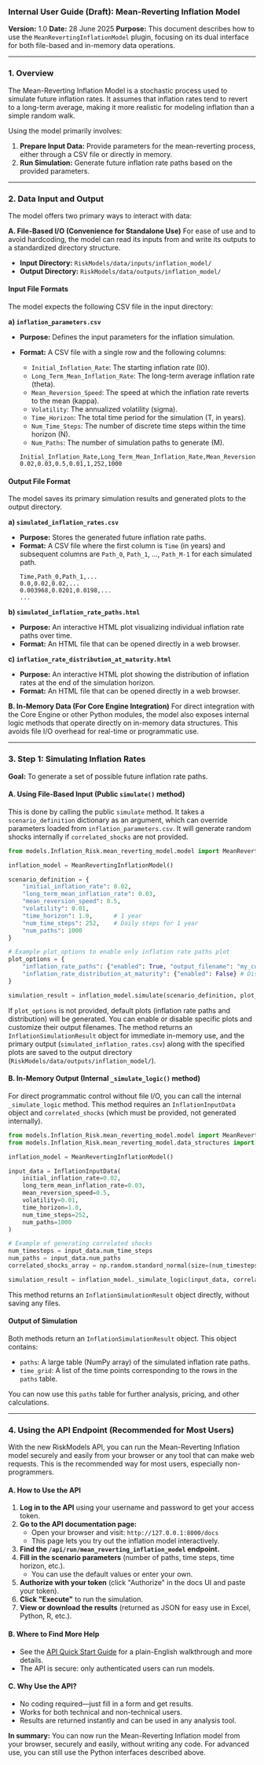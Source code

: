 ### **Internal User Guide (Draft): Mean-Reverting Inflation Model**

**Version:** 1.0
**Date:** 28 June 2025
**Purpose:** This document describes how to use the `MeanRevertingInflationModel` plugin, focusing on its dual interface for both file-based and in-memory data operations.

---

### **1. Overview**

The Mean-Reverting Inflation Model is a stochastic process used to simulate future inflation rates. It assumes that inflation rates tend to revert to a long-term average, making it more realistic for modeling inflation than a simple random walk.

Using the model primarily involves:
1.  **Prepare Input Data:** Provide parameters for the mean-reverting process, either through a CSV file or directly in memory.
2.  **Run Simulation:** Generate future inflation rate paths based on the provided parameters.

---

### **2. Data Input and Output**

The model offers two primary ways to interact with data:

**A. File-Based I/O (Convenience for Standalone Use)**
For ease of use and to avoid hardcoding, the model can read its inputs from and write its outputs to a standardized directory structure.

*   **Input Directory:** `RiskModels/data/inputs/inflation_model/`
*   **Output Directory:** `RiskModels/data/outputs/inflation_model/`

#### **Input File Formats**

The model expects the following CSV file in the input directory:

**a) `inflation_parameters.csv`**
*   **Purpose:** Defines the input parameters for the inflation simulation.
*   **Format:** A CSV file with a single row and the following columns:
    *   `Initial_Inflation_Rate`: The starting inflation rate (I0).
    *   `Long_Term_Mean_Inflation_Rate`: The long-term average inflation rate (theta).
    *   `Mean_Reversion_Speed`: The speed at which the inflation rate reverts to the mean (kappa).
    *   `Volatility`: The annualized volatility (sigma).
    *   `Time_Horizon`: The total time period for the simulation (T, in years).
    *   `Num_Time_Steps`: The number of discrete time steps within the time horizon (N).
    *   `Num_Paths`: The number of simulation paths to generate (M).

    ```csv
    Initial_Inflation_Rate,Long_Term_Mean_Inflation_Rate,Mean_Reversion_Speed,Volatility,Time_Horizon,Num_Time_Steps,Num_Paths
    0.02,0.03,0.5,0.01,1,252,1000
    ```

#### **Output File Format**

The model saves its primary simulation results and generated plots to the output directory.

**a) `simulated_inflation_rates.csv`**
*   **Purpose:** Stores the generated future inflation rate paths.
*   **Format:** A CSV file where the first column is `Time` (in years) and subsequent columns are `Path_0`, `Path_1`, ..., `Path_M-1` for each simulated path.
    ```csv
    Time,Path_0,Path_1,...
    0.0,0.02,0.02,...
    0.003968,0.0201,0.0198,...
    ...
    ```

**b) `simulated_inflation_rate_paths.html`**
*   **Purpose:** An interactive HTML plot visualizing individual inflation rate paths over time.
*   **Format:** An HTML file that can be opened directly in a web browser.

**c) `inflation_rate_distribution_at_maturity.html`**
*   **Purpose:** An interactive HTML plot showing the distribution of inflation rates at the end of the simulation horizon.
*   **Format:** An HTML file that can be opened directly in a web browser.

**B. In-Memory Data (For Core Engine Integration)**
For direct integration with the Core Engine or other Python modules, the model also exposes internal logic methods that operate directly on in-memory data structures. This avoids file I/O overhead for real-time or programmatic use.

---

### **3. Step 1: Simulating Inflation Rates**

**Goal:** To generate a set of possible future inflation rate paths.

#### **A. Using File-Based Input (Public `simulate()` method)**

This is done by calling the public `simulate` method. It takes a `scenario_definition` dictionary as an argument, which can override parameters loaded from `inflation_parameters.csv`. It will generate random shocks internally if `correlated_shocks` are not provided.

```python
from models.Inflation_Risk.mean_reverting_model.model import MeanRevertingInflationModel

inflation_model = MeanRevertingInflationModel()

scenario_definition = {
    "initial_inflation_rate": 0.02,
    "long_term_mean_inflation_rate": 0.03,
    "mean_reversion_speed": 0.5,
    "volatility": 0.01,
    "time_horizon": 1.0,      # 1 year
    "num_time_steps": 252,    # Daily steps for 1 year
    "num_paths": 1000
}

# Example plot_options to enable only inflation rate paths plot
plot_options = {
    "inflation_rate_paths": {"enabled": True, "output_filename": "my_custom_inflation_paths.html"},
    "inflation_rate_distribution_at_maturity": {"enabled": False} # Disable distribution plot
}

simulation_result = inflation_model.simulate(scenario_definition, plot_options=plot_options)
```

If `plot_options` is not provided, default plots (inflation rate paths and distribution) will be generated. You can enable or disable specific plots and customize their output filenames. The method returns an `InflationSimulationResult` object for immediate in-memory use, and the primary output (`simulated_inflation_rates.csv`) along with the specified plots are saved to the output directory (`RiskModels/data/outputs/inflation_model/`).

#### **B. In-Memory Output (Internal `_simulate_logic()` method)**

For direct programmatic control without file I/O, you can call the internal `_simulate_logic` method. This method requires an `InflationInputData` object and `correlated_shocks` (which must be provided, not generated internally).

```python
from models.Inflation_Risk.mean_reverting_model.model import MeanRevertingInflationModel
from models.Inflation_Risk.mean_reverting_model.data_structures import InflationInputData

inflation_model = MeanRevertingInflationModel()

input_data = InflationInputData(
    initial_inflation_rate=0.02,
    long_term_mean_inflation_rate=0.03,
    mean_reversion_speed=0.5,
    volatility=0.01,
    time_horizon=1.0,
    num_time_steps=252,
    num_paths=1000
)

# Example of generating correlated shocks
num_timesteps = input_data.num_time_steps
num_paths = input_data.num_paths
correlated_shocks_array = np.random.standard_normal(size=(num_timesteps, num_paths))

simulation_result = inflation_model._simulate_logic(input_data, correlated_shocks_array)
```

This method returns an `InflationSimulationResult` object directly, without saving any files.

#### **Output of Simulation**

Both methods return an `InflationSimulationResult` object. This object contains:

*   `paths`: A large table (NumPy array) of the simulated inflation rate paths.
*   `time_grid`: A list of the time points corresponding to the rows in the `paths` table.

You can now use this `paths` table for further analysis, pricing, and other calculations.

---

### **4. Using the API Endpoint (Recommended for Most Users)**

With the new RiskModels API, you can run the Mean-Reverting Inflation model securely and easily from your browser or any tool that can make web requests. This is the recommended way for most users, especially non-programmers.

#### **A. How to Use the API**

1. **Log in to the API** using your username and password to get your access token.
2. **Go to the API documentation page:**
   - Open your browser and visit: `http://127.0.0.1:8000/docs`
   - This page lets you try out the inflation model interactively.
3. **Find the `/api/run/mean_reverting_inflation_model` endpoint.**
4. **Fill in the scenario parameters** (number of paths, time steps, time horizon, etc.).
   - You can use the default values or enter your own.
5. **Authorize with your token** (click "Authorize" in the docs UI and paste your token).
6. **Click "Execute"** to run the simulation.
7. **View or download the results** (returned as JSON for easy use in Excel, Python, R, etc.).

#### **B. Where to Find More Help**
- See the [API Quick Start Guide](../../../../docs/guides/quickstart_api.md) for a plain-English walkthrough and more details.
- The API is secure: only authenticated users can run models.

#### **C. Why Use the API?**
- No coding required—just fill in a form and get results.
- Works for both technical and non-technical users.
- Results are returned instantly and can be used in any analysis tool.

**In summary:**
You can now run the Mean-Reverting Inflation model from your browser, securely and easily, without writing any code. For advanced use, you can still use the Python interfaces described above.
